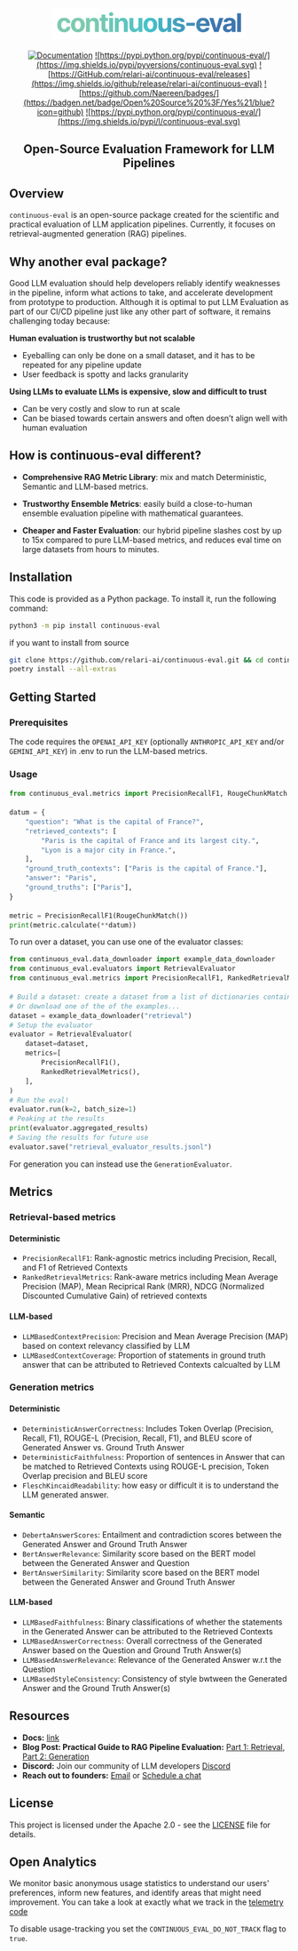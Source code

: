 <h3 align="center">
  <img
    src="docs/public/continuous-eval-logo.png"
    width="350"
  >
</h3>

<div align="center">

  
  <a href="https://docs.relari.ai/" target="_blank"><img src="https://img.shields.io/badge/docs-view-blue" alt="Documentation"></a>
  <a href="https://pypi.python.org/pypi/continuous-eval">![https://pypi.python.org/pypi/continuous-eval/](https://img.shields.io/pypi/pyversions/continuous-eval.svg)</a>
  <a href="https://github.com/relari-ai/continuous-eval/releases">![https://GitHub.com/relari-ai/continuous-eval/releases](https://img.shields.io/github/release/relari-ai/continuous-eval)</a>
  <a href="https://pypi.python.org/pypi/continuous-eval/">![https://github.com/Naereen/badges/](https://badgen.net/badge/Open%20Source%20%3F/Yes%21/blue?icon=github)</a>
  <a a href="https://github.com/relari-ai/continuous-eval/blob/main/LICENSE">![https://pypi.python.org/pypi/continuous-eval/](https://img.shields.io/pypi/l/continuous-eval.svg)</a>


</div>

<h2 align="center">
  <p>Open-Source Evaluation Framework for LLM Pipelines</p>
</h2>

## Overview

`continuous-eval` is an open-source package created for the scientific and practical evaluation of LLM application pipelines. Currently, it focuses on retrieval-augmented generation (RAG) pipelines.

## Why another eval package?

Good LLM evaluation should help developers reliably identify weaknesses in the pipeline, inform what actions to take, and accelerate development from prototype to production. Although it is optimal to put LLM Evaluation as part of our CI/CD pipeline just like any other part of software, it remains challenging today because:

**Human evaluation is trustworthy but not scalable**
- Eyeballing can only be done on a small dataset, and it has to be repeated for any pipeline update  
- User feedback is spotty and lacks granularity

**Using LLMs to evaluate LLMs is expensive, slow and difficult to trust**
- Can be very costly and slow to run at scale
- Can be biased towards certain answers and often doesn’t align well with human evaluation

## How is continuous-eval different?

- **Comprehensive RAG Metric Library**: mix and match Deterministic, Semantic and LLM-based metrics.

- **Trustworthy Ensemble Metrics**: easily build a close-to-human ensemble evaluation pipeline with mathematical guarantees.

- **Cheaper and Faster Evaluation**: our hybrid pipeline slashes cost by up to 15x compared to pure LLM-based metrics, and reduces eval time on large datasets from hours to minutes.

## Installation

This code is provided as a Python package. To install it, run the following command:

```bash
python3 -m pip install continuous-eval
```

if you want to install from source

```bash
git clone https://github.com/relari-ai/continuous-eval.git && cd continuous-eval
poetry install --all-extras
```

## Getting Started

### Prerequisites

The code requires the `OPENAI_API_KEY` (optionally `ANTHROPIC_API_KEY` and/or `GEMINI_API_KEY`) in .env to run the LLM-based metrics.

### Usage

```python
from continuous_eval.metrics import PrecisionRecallF1, RougeChunkMatch

datum = {
    "question": "What is the capital of France?",
    "retrieved_contexts": [
        "Paris is the capital of France and its largest city.",
        "Lyon is a major city in France.",
    ],
    "ground_truth_contexts": ["Paris is the capital of France."],
    "answer": "Paris",
    "ground_truths": ["Paris"],
}

metric = PrecisionRecallF1(RougeChunkMatch())
print(metric.calculate(**datum))
```

To run over a dataset, you can use one of the evaluator classes:

```python
from continuous_eval.data_downloader import example_data_downloader
from continuous_eval.evaluators import RetrievalEvaluator
from continuous_eval.metrics import PrecisionRecallF1, RankedRetrievalMetrics

# Build a dataset: create a dataset from a list of dictionaries containing question/answer/context/etc.
# Or download one of the of the examples... 
dataset = example_data_downloader("retrieval")
# Setup the evaluator
evaluator = RetrievalEvaluator(
    dataset=dataset,
    metrics=[
        PrecisionRecallF1(),
        RankedRetrievalMetrics(),
    ],
)
# Run the eval!
evaluator.run(k=2, batch_size=1)
# Peaking at the results
print(evaluator.aggregated_results)
# Saving the results for future use
evaluator.save("retrieval_evaluator_results.jsonl")
```

For generation you can instead use the `GenerationEvaluator`.

## Metrics

### Retrieval-based metrics

#### Deterministic

- `PrecisionRecallF1`: Rank-agnostic metrics including Precision, Recall, and F1 of Retrieved Contexts
- `RankedRetrievalMetrics`: Rank-aware metrics including Mean Average Precision (MAP), Mean Reciprical Rank (MRR), NDCG (Normalized Discounted Cumulative Gain) of retrieved contexts

#### LLM-based

- `LLMBasedContextPrecision`: Precision and Mean Average Precision (MAP) based on context relevancy classified by LLM
- `LLMBasedContextCoverage`: Proportion of statements in ground truth answer that can be attributed to Retrieved Contexts calcualted by LLM

### Generation metrics

#### Deterministic

- `DeterministicAnswerCorrectness`: Includes Token Overlap (Precision, Recall, F1), ROUGE-L (Precision, Recall, F1), and BLEU score of Generated Answer vs. Ground Truth Answer
- `DeterministicFaithfulness`: Proportion of sentences in Answer that can be matched to Retrieved Contexts using ROUGE-L precision, Token Overlap precision and BLEU score
- `FleschKincaidReadability`: how easy or difficult it is to understand the LLM generated answer.

#### Semantic

- `DebertaAnswerScores`: Entailment and contradiction scores between the Generated Answer and Ground Truth Answer
- `BertAnswerRelevance`: Similarity score based on the BERT model between the Generated Answer and Question
- `BertAnswerSimilarity`: Similarity score based on the BERT model between the Generated Answer and Ground Truth Answer

#### LLM-based

- `LLMBasedFaithfulness`: Binary classifications of whether the statements in the Generated Answer can be attributed to the Retrieved Contexts
- `LLMBasedAnswerCorrectness`: Overall correctness of the Generated Answer based on the Question and Ground Truth Answer(s)
- `LLMBasedAnswerRelevance`: Relevance of the Generated Answer w.r.t the Question
- `LLMBasedStyleConsistency`: Consistency of style bwtween the Generated Answer and the Ground Truth Answer(s)


## Resources

- **Docs:** [link](https://docs.relari.ai/)
- **Blog Post: Practical Guide to RAG Pipeline Evaluation:** [Part 1: Retrieval](https://medium.com/relari/a-practical-guide-to-rag-pipeline-evaluation-part-1-27a472b09893), [Part 2: Generation](https://medium.com/relari/a-practical-guide-to-rag-evaluation-part-2-generation-c79b1bde0f5d)
- **Discord:** Join our community of LLM developers [Discord](https://discord.gg/GJnM8SRsHr)
- **Reach out to founders:** [Email](mailto:founders@relari.ai) or [Schedule a chat](https://cal.com/yizhang/continuous-eval)

## License

This project is licensed under the Apache 2.0 - see the [LICENSE](LICENSE) file for details.

## Open Analytics

We monitor basic anonymous usage statistics to understand our users' preferences, inform new features, and identify areas that might need improvement.
You can take a look at exactly what we track in the [telemetry code](continuous_eval/utils/telemetry.py)

To disable usage-tracking you set the `CONTINUOUS_EVAL_DO_NOT_TRACK` flag to `true`.

